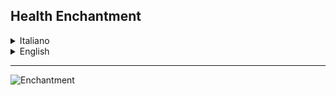 ## Health Enchantment
<details>
<summary>Italiano</summary>
  
La mod aggiunge un nuovo incantesimo chiamato **Salute**.  
Questo incantesimo può essere applicato alle armature per aumentare la salute massima del giocatore.  
Potenziare l'incantesimo aumenta ulteriormente la salute totale, rendendo il personaggio più resistente.

### Caratteristiche principali

- Nuovo incantesimo: **Salute**
- Applicabile all'armatura
- Aumenta la salute massima del giocatore
- Potenziando l'incantesimo, aumenta anche la salute totale

### Localizzazione

La mod è disponibile in quasi tutte le lingue.
⚠️ Nota: alcune traduzioni potrebbero non essere corrette, perché le ho realizzate con ChatGPT.  
Non sono un poliglotta di 100+ lingue 😅, quindi potrebbero esserci errori di traduzione.

Se riscontri problemi di traduzione o lingue mancanti, **apri una issue su GitHub** usando il link qui sotto.

</details>

<details>
<summary>English</summary>
The mod adds a new enchantment called **Health**.  
This enchantment can be applied to armor to increase the player's maximum health.  
Upgrading the enchantment further increases total health, making your character more resilient.

### Key Features

- New enchantment: **Health**
- Can be applied to armor
- Increases the player's maximum health
- Upgrading the enchantment also increases total health

### Localization

The mod is available in almost all languages.  
⚠️ Note: some translations might not be accurate, as they were created with ChatGPT.  
I'm not a polyglot in 100+ languages 😅, so translation errors may occur.

If you find translation issues or missing languages, **please open a GitHub issue** using the link below.

</details>

---
![Enchantment](https://cdn.modrinth.com/data/w8EUWIuH/images/c2d6b1d6be64c6026476085fe776c7808d65561b.png)
